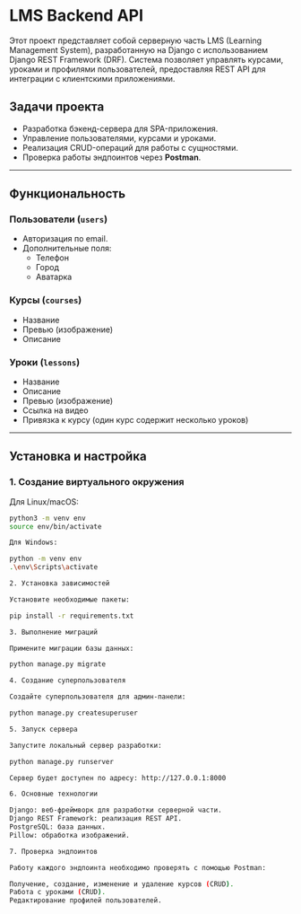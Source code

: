 # LMS Backend API

Этот проект представляет собой серверную часть LMS (Learning Management System), разработанную на Django с использованием Django REST Framework (DRF). Система позволяет управлять курсами, уроками и профилями пользователей, предоставляя REST API для интеграции с клиентскими приложениями.

##  Задачи проекта

- Разработка бэкенд-сервера для SPA-приложения.
- Управление пользователями, курсами и уроками.
- Реализация CRUD-операций для работы с сущностями.
- Проверка работы эндпоинтов через **Postman**.

---

##  Функциональность

### Пользователи (`users`)
- Авторизация по email.
- Дополнительные поля:
  - Телефон
  - Город
  - Аватарка

### Курсы (`courses`)
- Название
- Превью (изображение)
- Описание

### Уроки (`lessons`)
- Название
- Описание
- Превью (изображение)
- Ссылка на видео
- Привязка к курсу (один курс содержит несколько уроков)

---

##  Установка и настройка

### 1. Создание виртуального окружения
Для Linux/macOS:
```bash
python3 -m venv env
source env/bin/activate

Для Windows:

python -m venv env  
.\env\Scripts\activate  

2. Установка зависимостей

Установите необходимые пакеты:

pip install -r requirements.txt  

3. Выполнение миграций

Примените миграции базы данных:

python manage.py migrate  

4. Создание суперпользователя

Создайте суперпользователя для админ-панели:

python manage.py createsuperuser  

5. Запуск сервера

Запустите локальный сервер разработки:

python manage.py runserver  

Сервер будет доступен по адресу: http://127.0.0.1:8000

6. Основные технологии

Django: веб-фреймворк для разработки серверной части.
Django REST Framework: реализация REST API.
PostgreSQL: база данных.
Pillow: обработка изображений.

7. Проверка эндпоинтов

Работу каждого эндпоинта необходимо проверять с помощью Postman:

Получение, создание, изменение и удаление курсов (CRUD).
Работа с уроками (CRUD).
Редактирование профилей пользователей.
